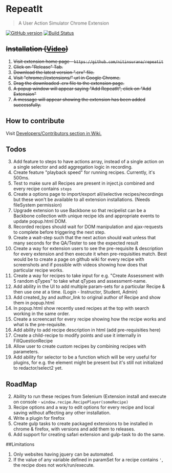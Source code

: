 # RepeatIt
> A User Action Simulator Chrome Extension

[![GitHub version](https://badge.fury.io/gh/nitinsurana%2Frepeatit.svg)](https://badge.fury.io/gh/nitinsurana%2Frepeatit) [![Build Status](https://travis-ci.org/nitinsurana/repeatit.svg?branch=master)](https://travis-ci.org/nitinsurana/repeatit)

## ~~Installation ([Video](https://youtu.be/GqB_R2ODFH0))~~

1. ~~Visit extension home page - `https://github.com/nitinsurana/repeatit`~~
2. ~~Click on "Release" Tab.~~
3. ~~Download the latest version ".crx" file.~~
4. ~~Visit "chrome://extensions/" url in Google Chrome.~~
5. ~~Drag the downloaded .crx file to the extension page.~~
6. ~~A popup window will appear saying "Add RepeatIt", click on "Add Extension"~~
7. ~~A message will appear showing the extension has been added successfully.~~



## How to contribute
Visit [Developers/Contributors section in Wiki.](https://github.com/nitinsurana/repeatit/wiki#developerscontributors-)



## Todos

3. Add feature to steps to have actions array, instead of a single action on a single selector and add aggregation logic in recording.
5. Create feature "playback speed" for running recipes. Currently, it's 500ms.
6. Test to make sure all Recipes are present in inject.js combined and every recipe contains `steps`
9. Create a options page to import/export all/selective recipes/recordings but these won't be available to all extension installations. (Needs fileSystem permission)
10. Upgrade extension to use Backbone so that recipelist can be a Backbone collection with unique recipe ids and appropriate events to update popup.html DOM.
11. Recorded recipes should wait for DOM manipulation and ajax-requests to complete before triggering the next step.
12. Create a wait-step such that the next action should wait unless that many seconds for the QA/Tester to see the expected result
13. Create a way for extension users to see the pre-requisite & description for every extension and then execute it when pre-requisities match. Best would be to create a page on github wiki 
for every recipe with screenshots and if possible with videos showing how does that particular recipe works.
14. Create a way for recipes to take input for e.g. "Create Assessment with 5 random qTypes" to take what qTypes and assessment-name. 
17. Add ability in the UI to add multiple param-sets for a particular Recipe & then use one at a time. (Login - Instructor, Student, Admin)
18. Add created_by and author_link to original author of Recipe and show them in popup.html
19. In popup.html show recently used recipes at the top with search working in the same order.
23. Create a screencast for every recipe showing how the recipe works and what is the pre-requisite.
24. Add ability to add recipe description in html (add pre-requisities here)
26. Create a child-recipe to modify points and use it internally in FillQuestionRecipe
27. Allow user to create custom recipes by combining recipes with parameters.
31. Add ability for selector to be a function which will be very useful for plugins, for e.g. the element might be present but it's still not initialized to redactor/select2 yet.



## RoadMap

2. Ability to run these recipes from Selenium (Extension install and execute on console - `window.recipe.RecipePlayer(someRecipe)`
6. Recipe options and a way to edit options for every recipe and local saving without affecting any other installation.
7. Write a plugin for firefox
8. Create gulp tasks to create packaged extensions to be installed in chrome & firefox, with versions and add them to releases.
9. Add support for creating safari extension and gulp-task to do the same. 


##Limitations

1. Only websites having jquery can be automated.
2. If the value of any variable defined in paramSet for a recipe contains `'`, the recipe does not work/run/execute. 
